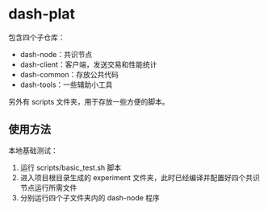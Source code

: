 # dash-plat

包含四个子仓库：
- dash-node：共识节点
- dash-client：客户端，发送交易和性能统计
- dash-common：存放公共代码
- dash-tools：一些辅助小工具

另外有 scripts 文件夹，用于存放一些方便的脚本。

## 使用方法
本地基础测试：
1. 运行 scripts/basic_test.sh 脚本
2. 进入项目根目录生成的 experiment 文件夹，此时已经编译并配置好四个共识节点运行所需文件
3. 分别运行四个子文件夹内的 dash-node 程序